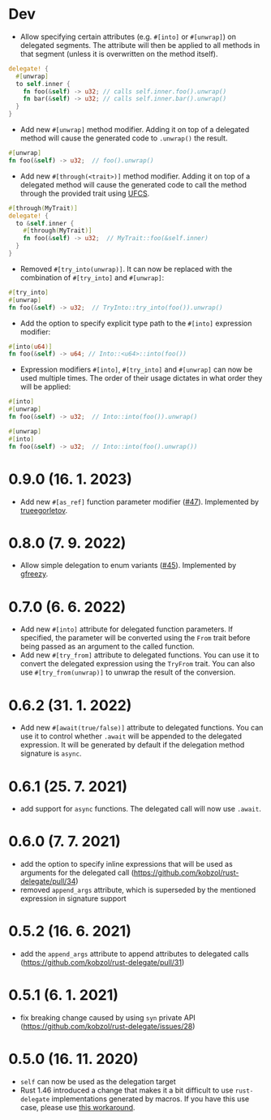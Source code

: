 # Dev
- Allow specifying certain attributes (e.g. `#[into]` or `#[unwrap]`) on delegated segments.
The attribute will then be applied to all methods in that segment (unless it is overwritten on the method itself).
```rust
delegate! {
  #[unwrap]
  to self.inner {
    fn foo(&self) -> u32; // calls self.inner.foo().unwrap()
    fn bar(&self) -> u32; // calls self.inner.bar().unwrap()
  }
}
```
- Add new `#[unwrap]` method modifier. Adding it on top of a delegated method will cause the generated
code to `.unwrap()` the result.
```rust
#[unwrap]
fn foo(&self) -> u32;  // foo().unwrap()
```
- Add new `#[through(<trait>)]` method modifier. Adding it on top of a delegated method will cause the generated
  code to call the method through the provided trait using [UFCS](https://doc.rust-lang.org/reference/expressions/call-expr.html#disambiguating-function-calls).
```rust
#[through(MyTrait)]
delegate! {
  to &self.inner {
    #[through(MyTrait)]
    fn foo(&self) -> u32;  // MyTrait::foo(&self.inner)
  }
}
```
- Removed `#[try_into(unwrap)]`. It can now be replaced with the combination of `#[try_into]` and `#[unwrap]`:
```rust
#[try_into]
#[unwrap]
fn foo(&self) -> u32;  // TryInto::try_into(foo()).unwrap()
```
- Add the option to specify explicit type path to the `#[into]` expression modifier:
```rust
#[into(u64)]
fn foo(&self) -> u64; // Into::<u64>::into(foo())
```
- Expression modifiers `#[into]`, `#[try_into]` and `#[unwrap]` can now be used multiple times. The order
of their usage dictates in what order they will be applied:
```rust
#[into]
#[unwrap]
fn foo(&self) -> u32;  // Into::into(foo()).unwrap()

#[unwrap]
#[into]
fn foo(&self) -> u32;  // Into::into(foo().unwrap())
```

# 0.9.0 (16. 1. 2023)
- Add new `#[as_ref]` function parameter modifier ([#47](https://github.com/Kobzol/rust-delegate/pull/47)).
  Implemented by [trueegorletov](https://github.com/trueegorletov).

# 0.8.0 (7. 9. 2022)
- Allow simple delegation to enum variants ([#45](https://github.com/Kobzol/rust-delegate/pull/45)).
Implemented by [gfreezy](https://github.com/gfreezy).

# 0.7.0 (6. 6. 2022)
- Add new `#[into]` attribute for delegated function parameters. If specified, the parameter will be
converted using the `From` trait before being passed as an argument to the called function.
- Add new `#[try_from]` attribute to delegated functions. You can use it to convert the delegated
expression using the `TryFrom` trait. You can also use `#[try_from(unwrap)]` to unwrap the result of
the conversion.

# 0.6.2 (31. 1. 2022)
- Add new `#[await(true/false)]` attribute to delegated functions. You can use it to control whether
`.await` will be appended to the delegated expression. It will be generated by default if the delegation
method signature is `async`.

# 0.6.1 (25. 7. 2021)
- add support for `async` functions. The delegated call will now use `.await`.

# 0.6.0 (7. 7. 2021)
- add the option to specify inline expressions that will be used as arguments for the delegated call (https://github.com/kobzol/rust-delegate/pull/34)
- removed `append_args` attribute, which is superseded by the mentioned expression in signature support

# 0.5.2 (16. 6. 2021)
- add the `append_args` attribute to append attributes to delegated calls (https://github.com/kobzol/rust-delegate/pull/31)

# 0.5.1 (6. 1. 2021)
- fix breaking change caused by using `syn` private API (https://github.com/kobzol/rust-delegate/issues/28) 

# 0.5.0 (16. 11. 2020)
- `self` can now be used as the delegation target
- Rust 1.46 introduced a change that makes it a bit difficult to use `rust-delegate` implementations
generated by macros. If you have this use case, please use [this workaround](https://github.com/kobzol/rust-delegate/issues/25#issuecomment-716774685).
